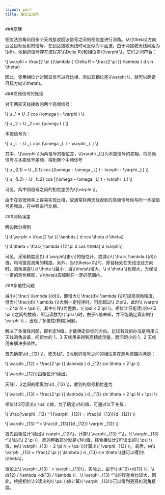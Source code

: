 ```yaml
---
layout: post
title: 相位法测角
---
```


###原理

相位法测角利用多个天线接收回波信号之间的相位差进行测角。从\\(\theta\\)方向远区目标反射的信号，在到达接收天线时可近似为平面波。由于两接收天线间距为\\(d\\)，收到的信号存在波程差\\(\Delta R\\)和相位差\\(\varphi \\)，它们之间符合：

\\( \varphi = \frac{2 \pi }{\lambda } \Delta R = \frac{2 \pi }{ \lambda } d sin \theta\\)

因此，使用相位计对回波信号进行比相，测出其相位差\\(\varphi \\)，就可以确定目标方向\\(\theta\\)。

###高频信号的处理

对于两部天线接收的两个高频信号：

\\( u _1 = U _1 cos (\omega t - \varphi ) \\)

\\( u _2 = U _2 cos (\omega t ) \\)

本振信号为：

\\( u _L = U _L cos (\omega _L t - \varphi _L ) \\)

其中，\\(\varphi \\)为两信号的相位差，\\(\varphi _L\\)为本振信号的初相，将高频信号与本振信号差频，得到两个中频信号

\\( u _{L1} = U _{L1} cos [(\omega - \omega _L) t - \varphi - \varphi _L] \\)

\\( u _{L2} = U _{L2} cos [(\omega - \omega _L) t - \varphi _L] \\)

可见，两中频信号之间的相位差仍为\\(\varphi \\)。

由于在较低频率上容易实现比相，故通常将两天线收到的高频信号经与同一本振信号差频后，在中频进行比相。

###测角误差

两边微分得到

\\( d \varphi = \frac{2 \pi }{ \lambda } d cos \theta d \theta\\)

\\( d \theta = \frac{ \lambda }{2 \pi d cos \theta} d \varphi\\)

可见，采用精度高(\\( d \varphi\\)更小)的相位计，或减小\\( \frac{ \lambda }{d}\\)值，均可提高测角的精度。另外，当\\(\theta=0\\)时，即目标处在天线法线方向时，测角误差\\( d \theta \\)最小；当\\(\theta\\)增大，\\( d \theta \\)也增大，为保证一定的测角精度，\\(\theta\\)应控制在一定的范围内。

###多值性问题

减小\\( \frac{ \lambda }{d}\\)，即增大\\( \frac{d}{ \lambda }\\)可提高测角精度， 但当\\( \frac{d}{ \lambda }\\)大到一定程序时，可能超过\\( 2\pi\\)，此时\\( \varphi = 2 \pi N + \psi \\)，其中\\( N\\)为整数，\\( \psi < 2 \pi \\)。相位计只能读出0~\\(2 \pi \\)之间的数值，即当读数为\\( \psi \\)时，由于N值未知，并不能确定真实的\\( \varphi \\) ，出现了多值性(模糊)问题。

解决了多值性问题，即判定N值，才能确定目标的方向。比较有效的办法是利用三天线测角设备，间距大的 1、3 天线用来得到高精度测量，而间距小的 1、2 天线用来解决多值性。

首先确定\\(d _{12} \\)，使天线1、2收到的信号之间的相位差在测角范围内满足：

\\( \varphi _{12} = \frac{2 \pi }{ \lambda } d _{12} sin \theta < 2 \pi \\)

\\( \varphi _{12}\\)由相位计1读出。

天线1、3之间的距离为\\(d _{13} \\)，收到的信号相位差为

\\( \varphi _{13} = \frac{2 \pi }{ \lambda } d _{13} sin \theta = 2 \pi N + \psi \\)

相位计2可读出\\( \psi \\)值，为了确定\\(N\\)值，可通过以下关系：

\\( \frac{\varphi _{13} ^'}{\varphi _{12}} = \frac{d _{13}}{d _{12}} \\)

\\( \varphi _{13} ^'= \frac{d _{13}}{d _{12}} \varphi _{12} \\)

首先由相位计1读出\\( \varphi _{12}\\)，计算\\( \varphi _{13} ^'\\)，\\( \varphi _{13} ^'\\)除以\\( 2 \pi \\)，商的整数部分就是\\(N\\)值，结合相位计2可读出的\\( \psi \\)值，由\\( \varphi _{13} = 2 \pi N + \psi \\)计算出\\( \varphi _{13} \\)，最后，由\\( \varphi _{13} = \frac{2 \pi }{ \lambda } d _{13} sin \theta \\)就可以得到\\(\theta\\)。

理论上\\( \varphi _{13} ' = \varphi _{13}\\)，实际上，由于\\( d{12}<d{13} \\)，\\( d{12} / \lambda <d{13} / \lambda \\)，\\( \varphi _{13} ^'\\)的误差会比较大，因此，根据相位计2读出的\\( \psi \\)值计算\\( \varphi _{13}\\)可以得到更高的测角精度。
